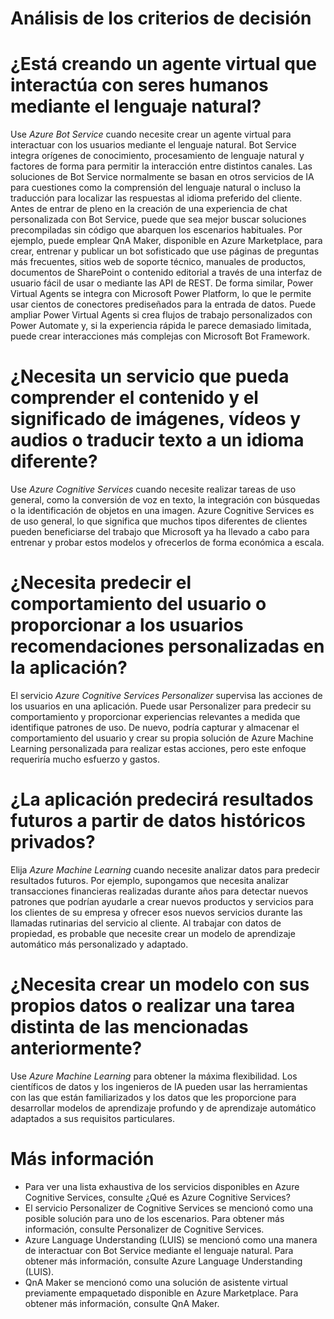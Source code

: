 # Análisis de los criterios de decisión
# ¿Está creando un agente virtual que interactúa con seres humanos mediante el lenguaje natural?

Use *Azure Bot Service* cuando necesite crear un agente virtual para interactuar con los usuarios mediante el lenguaje natural. Bot Service integra orígenes de conocimiento, procesamiento de lenguaje natural y factores de forma para permitir la interacción entre distintos canales.
Las soluciones de Bot Service normalmente se basan en otros servicios de IA para cuestiones como la comprensión del lenguaje natural o incluso la traducción para localizar las respuestas al idioma preferido del cliente.
Antes de entrar de pleno en la creación de una experiencia de chat personalizada con Bot Service, puede que sea mejor buscar soluciones precompiladas sin código que abarquen los escenarios habituales. Por ejemplo, puede emplear QnA Maker, disponible en Azure Marketplace, para crear, entrenar y publicar un bot sofisticado que use páginas de preguntas más frecuentes, sitios web de soporte técnico, manuales de productos, documentos de SharePoint o contenido editorial a través de una interfaz de usuario fácil de usar o mediante las API de REST.
De forma similar, Power Virtual Agents se integra con Microsoft Power Platform, lo que le permite usar cientos de conectores prediseñados para la entrada de datos. Puede ampliar Power Virtual Agents si crea flujos de trabajo personalizados con Power Automate y, si la experiencia rápida le parece demasiado limitada, puede crear interacciones más complejas con Microsoft Bot Framework.

# ¿Necesita un servicio que pueda comprender el contenido y el significado de imágenes, vídeos y audios o traducir texto a un idioma diferente?

Use *Azure Cognitive Services* cuando necesite realizar tareas de uso general, como la conversión de voz en texto, la integración con búsquedas o la identificación de objetos en una imagen. Azure Cognitive Services es de uso general, lo que significa que muchos tipos diferentes de clientes pueden beneficiarse del trabajo que Microsoft ya ha llevado a cabo para entrenar y probar estos modelos y ofrecerlos de forma económica a escala.

# ¿Necesita predecir el comportamiento del usuario o proporcionar a los usuarios recomendaciones personalizadas en la aplicación?

El servicio *Azure Cognitive Services Personalizer* supervisa las acciones de los usuarios en una aplicación. Puede usar Personalizer para predecir su comportamiento y proporcionar experiencias relevantes a medida que identifique patrones de uso. De nuevo, podría capturar y almacenar el comportamiento del usuario y crear su propia solución de Azure Machine Learning personalizada para realizar estas acciones, pero este enfoque requeriría mucho esfuerzo y gastos.

# ¿La aplicación predecirá resultados futuros a partir de datos históricos privados?

Elija *Azure Machine Learning* cuando necesite analizar datos para predecir resultados futuros. Por ejemplo, supongamos que necesita analizar transacciones financieras realizadas durante años para detectar nuevos patrones que podrían ayudarle a crear nuevos productos y servicios para los clientes de su empresa y ofrecer esos nuevos servicios durante las llamadas rutinarias del servicio al cliente. Al trabajar con datos de propiedad, es probable que necesite crear un modelo de aprendizaje automático más personalizado y adaptado.

# ¿Necesita crear un modelo con sus propios datos o realizar una tarea distinta de las mencionadas anteriormente?

Use *Azure Machine Learning* para obtener la máxima flexibilidad. Los científicos de datos y los ingenieros de IA pueden usar las herramientas con las que están familiarizados y los datos que les proporcione para desarrollar modelos de aprendizaje profundo y de aprendizaje automático adaptados a sus requisitos particulares.

# Más información
- Para ver una lista exhaustiva de los servicios disponibles en Azure Cognitive Services, consulte ¿Qué es Azure Cognitive Services?
- El servicio Personalizer de Cognitive Services se mencionó como una posible solución para uno de los escenarios. Para obtener más información, consulte Personalizer de Cognitive Services.
- Azure Language Understanding (LUIS) se mencionó como una manera de interactuar con Bot Service mediante el lenguaje natural. Para obtener más información, consulte Azure Language Understanding (LUIS).
- QnA Maker se mencionó como una solución de asistente virtual previamente empaquetado disponible en Azure Marketplace. Para obtener más información, consulte QnA Maker.
